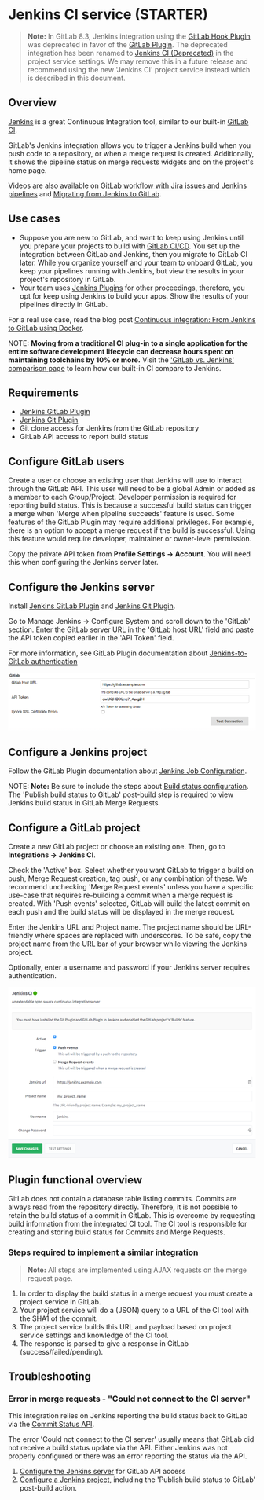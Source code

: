 # Jenkins CI service **(STARTER)**

>**Note:**
In GitLab 8.3, Jenkins integration using the
[GitLab Hook Plugin](https://wiki.jenkins.io/display/JENKINS/GitLab+Hook+Plugin)
was deprecated in favor of the
[GitLab Plugin](https://wiki.jenkins.io/display/JENKINS/GitLab+Plugin).
The deprecated integration has been renamed to [Jenkins CI (Deprecated)](jenkins_deprecated.md) in the
project service settings. We may remove this in a future release and recommend
using the new 'Jenkins CI' project service instead which is described in this
document.

## Overview

[Jenkins](https://jenkins.io/) is a great Continuous Integration tool, similar to our built-in
[GitLab CI](../ci/README.md).

GitLab's Jenkins integration allows you to trigger a Jenkins build when you
push code to a repository, or when a merge request is created. Additionally,
it shows the pipeline status on merge requests widgets and on the project's home page.

Videos are also available on [GitLab workflow with Jira issues and Jenkins pipelines](https://youtu.be/Jn-_fyra7xQ)
and [Migrating from Jenkins to GitLab](https://www.youtube.com/watch?v=RlEVGOpYF5Y).

## Use cases

- Suppose you are new to GitLab, and want to keep using Jenkins until you prepare
  your projects to build with [GitLab CI/CD](../ci/README.md). You set up the
  integration between GitLab and Jenkins, then you migrate to GitLab CI later. While
  you organize yourself and your team to onboard GitLab, you keep your pipelines
  running with Jenkins, but view the results in your project's repository in GitLab.
- Your team uses [Jenkins Plugins](https://plugins.jenkins.io/) for other proceedings,
  therefore, you opt for keep using Jenkins to build your apps. Show the results of your
  pipelines directly in GitLab.

For a real use case, read the blog post [Continuous integration: From Jenkins to GitLab using Docker](https://about.gitlab.com/2017/07/27/docker-my-precious/).

NOTE: **Moving from a traditional CI plug-in to a single application for the entire software development lifecycle can decrease hours spent on maintaining toolchains by 10% or more.** 
Visit the ['GitLab vs. Jenkins' comparison page](https://about.gitlab.com/devops-tools/jenkins-vs-gitlab.html) to learn how our built-in CI compare to Jenkins.

## Requirements

- [Jenkins GitLab Plugin](https://wiki.jenkins.io/display/JENKINS/GitLab+Plugin)
- [Jenkins Git Plugin](https://wiki.jenkins.io/display/JENKINS/Git+Plugin)
- Git clone access for Jenkins from the GitLab repository
- GitLab API access to report build status

## Configure GitLab users

Create a user or choose an existing user that Jenkins will use to interact
through the GitLab API. This user will need to be a global Admin or added
as a member to each Group/Project. Developer permission is required for reporting
build status. This is because a successful build status can trigger a merge
when 'Merge when pipeline succeeds' feature is used. Some features of the GitLab
Plugin may require additional privileges. For example, there is an option to
accept a merge request if the build is successful. Using this feature would
require developer, maintainer or owner-level permission.

Copy the private API token from **Profile Settings -> Account**. You will need this
when configuring the Jenkins server later.

## Configure the Jenkins server

Install [Jenkins GitLab Plugin](https://wiki.jenkins.io/display/JENKINS/GitLab+Plugin)
and [Jenkins Git Plugin](https://wiki.jenkins.io/display/JENKINS/Git+Plugin).

Go to Manage Jenkins -> Configure System and scroll down to the 'GitLab' section.
Enter the GitLab server URL in the 'GitLab host URL' field and paste the API token
copied earlier in the 'API Token' field.

For more information, see GitLab Plugin documentation about
[Jenkins-to-GitLab authentication](https://github.com/jenkinsci/gitlab-plugin#jenkins-to-gitlab-authentication)

![Jenkins GitLab plugin configuration](img/jenkins_gitlab_plugin_config.png)

## Configure a Jenkins project

Follow the GitLab Plugin documentation about [Jenkins Job Configuration](https://github.com/jenkinsci/gitlab-plugin#jenkins-job-configuration).

NOTE: **Note:**
Be sure to include the steps about [Build status configuration](https://github.com/jenkinsci/gitlab-plugin#build-status-configuration).
The 'Publish build status to GitLab' post-build step is required to view
Jenkins build status in GitLab Merge Requests.

## Configure a GitLab project

Create a new GitLab project or choose an existing one. Then, go to **Integrations ->
Jenkins CI**.

Check the 'Active' box. Select whether you want GitLab to trigger a build
on push, Merge Request creation, tag push, or any combination of these. We
recommend unchecking 'Merge Request events' unless you have a specific use-case
that requires re-building a commit when a merge request is created. With 'Push
events' selected, GitLab will build the latest commit on each push and the build
status will be displayed in the merge request.

Enter the Jenkins URL and Project name. The project name should be URL-friendly
where spaces are replaced with underscores. To be safe, copy the project name
from the URL bar of your browser while viewing the Jenkins project.

Optionally, enter a username and password if your Jenkins server requires
authentication.

![GitLab service settings](img/jenkins_gitlab_service_settings.png)

## Plugin functional overview

GitLab does not contain a database table listing commits. Commits are always
read from the repository directly. Therefore, it is not possible to retain the
build status of a commit in GitLab. This is overcome by requesting build
information from the integrated CI tool. The CI tool is responsible for creating
and storing build status for Commits and Merge Requests.

### Steps required to implement a similar integration

>**Note:**
All steps are implemented using AJAX requests on the merge request page.

1. In order to display the build status in a merge request you must create a project service in GitLab.
1. Your project service will do a (JSON) query to a URL of the CI tool with the SHA1 of the commit.
1. The project service builds this URL and payload based on project service settings and knowledge of the CI tool.
1. The response is parsed to give a response in GitLab (success/failed/pending).

## Troubleshooting

### Error in merge requests - "Could not connect to the CI server"

This integration relies on Jenkins reporting the build status back to GitLab via
the [Commit Status API](../api/commits.md#commit-status).

The error 'Could not connect to the CI server' usually means that GitLab did not
receive a build status update via the API. Either Jenkins was not properly
configured or there was an error reporting the status via the API.

1. [Configure the Jenkins server](#configure-the-jenkins-server) for GitLab API access
1. [Configure a Jenkins project](#configure-a-jenkins-project), including the
   'Publish build status to GitLab' post-build action.
